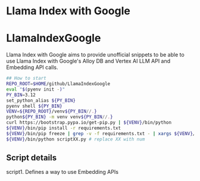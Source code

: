 # Llama Index with Google

# LlamaIndexGoogle
Llama Index with Google aims to provide unofficial snippets to be able to use Llama Index with Google's Alloy DB and Vertex AI LLM API and Embedding API calls.

```sh
## How to start
REPO_ROOT=$HOME/github/LlamaIndexGoogle
eval "$(pyenv init -)"
PY_BIN=3.12
set_python_alias ${PY_BIN}
pyenv shell ${PY_BIN}
VENV=${REPO_ROOT}/venv${PY_BIN//.}
python${PY_BIN} -m venv venv${PY_BIN//.}
curl https://bootstrap.pypa.io/get-pip.py | ${VENV}/bin/python
${VENV}/bin/pip install -r requirements.txt
${VENV}/bin/pip freeze | grep -v -f requirements.txt - | xargs ${VENV}/bin/pip uninstall -y
${VENV}/bin/python scriptXX.py # replace XX with num
```

## Script details

script1. Defines a way to use Embedding APIs
